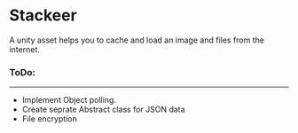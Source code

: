 # Stackeer
A unity asset helps you to cache and load an image and files from the internet.

### ToDo:
----
 - Implement Object polling.
 - Create seprate Abstract class for JSON data
 - File encryption
